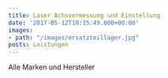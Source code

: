 ```yaml
---
title: Laser Achsvermessung und Einstellung
date: '2017-05-12T18:15:49.000+00:00'
images:
- path: "/images/ersatzteillager.jpg"
posts: Leistungen
---
```


Alle Marken und Hersteller
